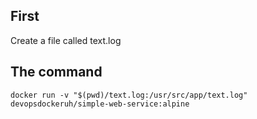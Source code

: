## First

Create a file called text.log

## The command

```
docker run -v "$(pwd)/text.log:/usr/src/app/text.log" devopsdockeruh/simple-web-service:alpine
```
